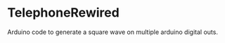 TelephoneRewired
================

Arduino code to generate a square wave on multiple arduino digital outs.